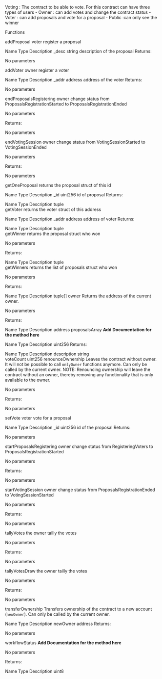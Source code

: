 Voting : The contract to be able to vote.
For this contract can have three types of users - Owner : can add votes and change the contract status - Voter : can add proposals and vote for a proposal - Public :can only see the winner


Functions

addProposal
voter register a proposal

Name	Type	Description
_desc	string	description of the proposal
Returns:

No parameters

addVoter
owner register a voter

Name	Type	Description
_addr	address	address of the voter
Returns:

No parameters

endProposalsRegistering
owner change status from ProposalsRegistrationStarted to ProposalsRegistrationEnded

No parameters

Returns:

No parameters

endVotingSession
owner change status from VotingSessionStarted to VotingSessionEnded

No parameters

Returns:

No parameters

getOneProposal
returns the proposal struct of this id

Name	Type	Description
_id	uint256	id of proposal
Returns:

Name	Type	Description
tuple	
getVoter
returns the voter struct of this address

Name	Type	Description
_addr	address	address of voter
Returns:

Name	Type	Description
tuple	
getWinner
returns the proposal struct who won

No parameters

Returns:

Name	Type	Description
tuple	
getWinners
returns the list of proposals struct who won

No parameters

Returns:

Name	Type	Description
tuple[]	
owner
Returns the address of the current owner.

No parameters

Returns:

Name	Type	Description
address	
proposalsArray
**Add Documentation for the method here**

Name	Type	Description
uint256	
Returns:

Name	Type	Description
description	string	
voteCount	uint256	
renounceOwnership
Leaves the contract without owner. It will not be possible to call `onlyOwner` functions anymore. Can only be called by the current owner. NOTE: Renouncing ownership will leave the contract without an owner, thereby removing any functionality that is only available to the owner.

No parameters

Returns:

No parameters

setVote
voter vote for a proposal

Name	Type	Description
_id	uint256	id of the proposal
Returns:

No parameters

startProposalsRegistering
owner change status from RegisteringVoters to ProposalsRegistrationStarted

No parameters

Returns:

No parameters

startVotingSession
owner change status from ProposalsRegistrationEnded to VotingSessionStarted

No parameters

Returns:

No parameters

tallyVotes
the owner tailly the votes

No parameters

Returns:

No parameters

tallyVotesDraw
the owner tailly the votes

No parameters

Returns:

No parameters

transferOwnership
Transfers ownership of the contract to a new account (`newOwner`). Can only be called by the current owner.

Name	Type	Description
newOwner	address	
Returns:

No parameters

workflowStatus
**Add Documentation for the method here**

No parameters

Returns:

Name	Type	Description
uint8	
